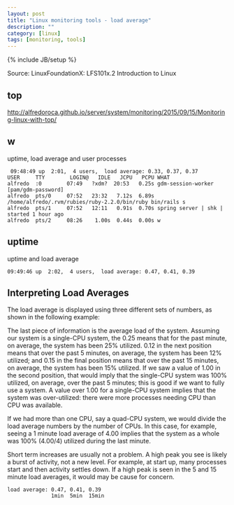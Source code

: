 ```yaml
---
layout: post
title: "Linux monitoring tools - load average"
description: ""
category: [linux]
tags: [monitoring, tools]
---
```

{% include JB/setup %}

Source: LinuxFoundationX: LFS101x.2 Introduction to Linux

## top 

<http://alfredoroca.github.io/server/system/monitoring/2015/09/15/Monitoring-linux-with-top/>

## w

uptime, load average and user processes

     09:48:49 up  2:01,  4 users,  load average: 0.33, 0.37, 0.37
    USER     TTY        LOGIN@   IDLE   JCPU   PCPU WHAT
    alfredo  :0        07:49   ?xdm?  20:53   0.25s gdm-session-worker [pam/gdm-password]
    alfredo  pts/0     07:52   23:32   7.12s  6.89s /home/alfredo/.rvm/rubies/ruby-2.2.0/bin/ruby bin/rails s
    alfredo  pts/1     07:52   12:11   0.91s  0.70s spring server | shk | started 1 hour ago                        
    alfredo  pts/2     08:26    1.00s  0.44s  0.00s w

## uptime

uptime and load average

    09:49:46 up  2:02,  4 users,  load average: 0.47, 0.41, 0.39


## Interpreting Load Averages

The load average is displayed using three different sets of numbers, as shown in the following example:

The last piece of information is the average load of the system. Assuming our system is a single-CPU system, the 0.25 means that for the past minute, on average, the system has been 25% utilized. 0.12 in the next position means that over the past 5 minutes, on average, the system has been 12% utilized; and 0.15 in the final position means that over the past 15 minutes, on average, the system has been 15% utilized. If we saw a value of 1.00 in the second position, that would imply that the single-CPU system was 100% utilized, on average, over the past 5 minutes; this is good if we want to fully use a system. A value over 1.00 for a single-CPU system implies that the system was over-utilized: there were more processes needing CPU than CPU was available.

If we had more than one CPU, say a quad-CPU system, we would divide the load average numbers by the number of CPUs. In this case, for example, seeing a 1 minute load average of 4.00 implies that the system as a whole was 100% (4.00/4) utilized during the last minute.

Short term increases are usually not a problem. A high peak you see is likely a burst of activity, not a new level. For example, at start up, many processes start and then activity settles down. If a high peak is seen in the 5 and 15 minute load averages, it would may be cause for concern.

    load average: 0.47, 0.41, 0.39
                  1min  5min  15min

